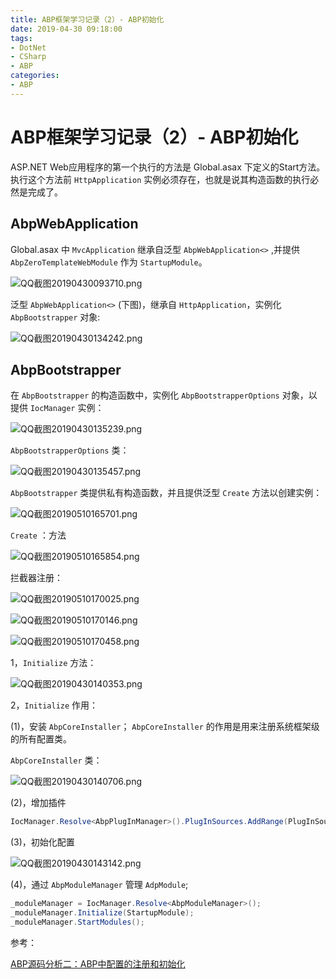 ```yaml
---
title: ABP框架学习记录（2）- ABP初始化
date: 2019-04-30 09:18:00
tags:
- DotNet
- CSharp
- ABP
categories: 
- ABP
---
```

# ABP框架学习记录（2）- ABP初始化

ASP.NET Web应用程序的第一个执行的方法是 Global.asax 下定义的Start方法。执行这个方法前 `HttpApplication` 实例必须存在，也就是说其构造函数的执行必然是完成了。

## AbpWebApplication

Global.asax 中 `MvcApplication` 继承自泛型 `AbpWebApplication<>` ,并提供 `AbpZeroTemplateWebModule` 作为 `StartupModule`。

![QQ截图20190430093710.png](/img/QQ截图20190430093710.png)

泛型 `AbpWebApplication<>` (下图)，继承自 `HttpApplication`，实例化 `AbpBootstrapper` 对象:

![QQ截图20190430134242.png](/img/QQ截图20190430134242.png)

## AbpBootstrapper

在 `AbpBootstrapper` 的构造函数中，实例化 `AbpBootstrapperOptions` 对象，以提供 `IocManager` 实例：

![QQ截图20190430135239.png](/img/QQ截图20190430135239.png)

`AbpBootstrapperOptions` 类：

![QQ截图20190430135457.png](/img/QQ截图20190430135457.png)

`AbpBootstrapper` 类提供私有构造函数，并且提供泛型 `Create` 方法以创建实例：

![QQ截图20190510165701.png](/img/QQ截图20190510165701.png)

`Create` ：方法

![QQ截图20190510165854.png](/img/QQ截图20190510165854.png)

拦截器注册：

![QQ截图20190510170025.png](/img/QQ截图20190510170025.png)

![QQ截图20190510170146.png](/img/QQ截图20190510170146.png)

![QQ截图20190510170458.png](/img/QQ截图20190510170458.png)

1，`Initialize` 方法：

![QQ截图20190430140353.png](/img/QQ截图20190430140353.png)

2，`Initialize` 作用：

(1)，安装 `AbpCoreInstaller`； `AbpCoreInstaller` 的作用是用来注册系统框架级的所有配置类。

`AbpCoreInstaller` 类：

![QQ截图20190430140706.png](/img/QQ截图20190430140706.png)

(2)，增加插件

```cs
IocManager.Resolve<AbpPlugInManager>().PlugInSources.AddRange(PlugInSources);
```

(3)，初始化配置

![QQ截图20190430143142.png](/img/QQ截图20190430143142.png)

(4)，通过 `AbpModuleManager` 管理 `AdpModule`;

```cs
_moduleManager = IocManager.Resolve<AbpModuleManager>();
_moduleManager.Initialize(StartupModule);
_moduleManager.StartModules();
```

参考：

[ABP源码分析二：ABP中配置的注册和初始化 ](http://www.cnblogs.com/1zhk/p/5277610.html)